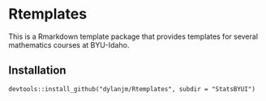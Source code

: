 # Rtemplates

This is a Rmarkdown template package that provides templates for several mathematics courses at BYU-Idaho. 

## Installation

```
devtools::install_github("dylanjm/Rtemplates", subdir = "StatsBYUI")
```